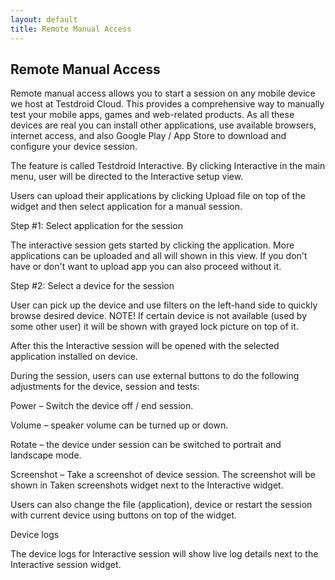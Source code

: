 ```yaml
---
layout: default
title: Remote Manual Access
---
```



## Remote Manual Access

Remote manual access allows you to start a session on any mobile device we host at Testdroid Cloud. This provides a comprehensive way to manually test your mobile apps, games and web-related products. As all these devices are real you can install other applications, use available browsers, internet access, and also Google Play / App Store to download and configure your device session. 

The feature is called Testdroid Interactive. By clicking Interactive in the main menu, user will be directed to the Interactive setup view.

Users can upload their applications by clicking Upload file on top of the widget and then select application for a manual session.

Step #1: Select application for the session

The interactive session gets started by clicking the application. More applications can be uploaded and all will shown in this view. If you don't have or don't want to upload app you can also proceed without it.

Step #2: Select a device for the session

User can pick up the device and use filters on the left-hand side to quickly browse desired device. NOTE! If certain device is not available (used by some other user) it will be shown with grayed lock picture on top of it.

After this the Interactive session will be opened with the selected application installed on device.

During the session, users can use external buttons to do the following adjustments for the device, session and tests:

Power – Switch the device off / end session.

Volume – speaker volume can be turned up or down.

Rotate – the device under session can be switched to portrait and landscape mode.

Screenshot – Take a screenshot of device session. The screenshot will be shown  in Taken screenshots widget next to the Interactive widget.

Users can also change the file (application), device or restart the session with current device using buttons on top of the widget.

Device logs

The device logs for Interactive session will show live log details next to the Interactive session widget.
